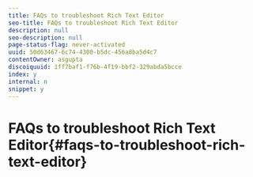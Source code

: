 ```yaml
---
title: FAQs to troubleshoot Rich Text Editor
seo-title: FAQs to troubleshoot Rich Text Editor
description: null
seo-description: null
page-status-flag: never-activated
uuid: 50d63467-6c74-4300-b5dc-456a8ba5d4c7
contentOwner: asgupta
discoiquuid: 1ff7baf1-f76b-4f19-bbf2-329abda5bcce
index: y
internal: n
snippet: y
---
```


# FAQs to troubleshoot Rich Text Editor{#faqs-to-troubleshoot-rich-text-editor}


